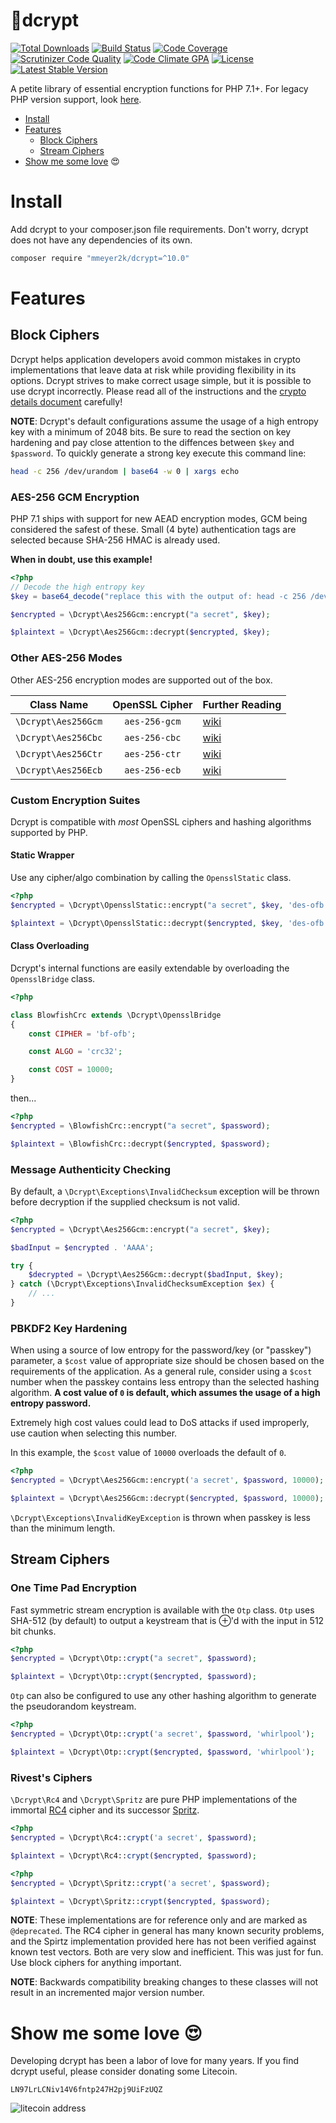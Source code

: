:closed_lock_with_key:dcrypt
======
[![Total Downloads](https://poser.pugx.org/mmeyer2k/dcrypt/downloads)](https://packagist.org/packages/mmeyer2k/dcrypt)
[![Build Status](https://circleci.com/gh/mmeyer2k/dcrypt/tree/master.svg?style=shield)](https://circleci.com/gh/mmeyer2k/dcrypt)
[![Code Coverage](https://scrutinizer-ci.com/g/mmeyer2k/dcrypt/badges/coverage.png?b=master)](https://scrutinizer-ci.com/g/mmeyer2k/dcrypt/?branch=master)
[![Scrutinizer Code Quality](https://scrutinizer-ci.com/g/mmeyer2k/dcrypt/badges/quality-score.png?b=master)](https://scrutinizer-ci.com/g/mmeyer2k/dcrypt/?branch=master)
[![Code Climate GPA](https://codeclimate.com/github/mmeyer2k/dcrypt/badges/gpa.svg)](https://codeclimate.com/github/mmeyer2k/dcrypt)
[![License](https://poser.pugx.org/mmeyer2k/dcrypt/license.svg)](https://packagist.org/packages/mmeyer2k/dcrypt)
[![Latest Stable Version](https://poser.pugx.org/mmeyer2k/dcrypt/version)](https://packagist.org/packages/mmeyer2k/dcrypt)

A petite library of essential encryption functions for PHP 7.1+.
For legacy PHP version support, look [here](https://github.com/mmeyer2k/dcrypt/blob/master/docs/LEGACY.md).

- [Install](#install)
- [Features](#features)
  - [Block Ciphers](#block-ciphers)
  - [Stream Ciphers](#stream-ciphers)
- [Show me some love](#show-me-some-love-heart_eyes) :heart_eyes:

# Install
Add dcrypt to your composer.json file requirements.
Don't worry, dcrypt does not have any dependencies of its own.
```bash
composer require "mmeyer2k/dcrypt=^10.0"
```

# Features
## Block Ciphers
Dcrypt helps application developers avoid common mistakes in crypto implementations that leave data at risk while providing flexibility in its options.
Dcrypt strives to make correct usage simple, but it is possible to use dcrypt incorrectly.
Please read all of the instructions and the [crypto details document](https://github.com/mmeyer2k/dcrypt/blob/master/docs/CRYPTO.md) carefully!

__NOTE__: Dcrypt's default configurations assume the usage of a high entropy key with a minimum of 2048 bits. 
Be sure to read the section on key hardening and pay close attention to the diffences between `$key` and `$password`.
To quickly generate a strong key execute this command line:
```bash
head -c 256 /dev/urandom | base64 -w 0 | xargs echo
```

### AES-256 GCM Encryption
PHP 7.1 ships with support for new AEAD encryption modes, GCM being considered the safest of these.
Small (4 byte) authentication tags are selected because SHA-256 HMAC is already used.

**When in doubt, use this example!**

```php
<?php
// Decode the high entropy key
$key = base64_decode("replace this with the output of: head -c 256 /dev/urandom | base64 -w 0 | xargs echo");

$encrypted = \Dcrypt\Aes256Gcm::encrypt("a secret", $key);

$plaintext = \Dcrypt\Aes256Gcm::decrypt($encrypted, $key);
```

### Other AES-256 Modes

Other AES-256 encryption modes are supported out of the box.

| Class Name           | OpenSSL Cipher   | Further Reading |
| -------------------- | :--------------: | --------------- |
| `\Dcrypt\Aes256Gcm`  |    `aes-256-gcm` | [wiki](https://en.wikipedia.org/wiki/Galois/Counter_Mode)               |
| `\Dcrypt\Aes256Cbc`  |    `aes-256-cbc` | [wiki](https://en.wikipedia.org/wiki/Galois/Counter_Mode)                |
| `\Dcrypt\Aes256Ctr`  |    `aes-256-ctr` | [wiki](https://en.wikipedia.org/wiki/Block_cipher_mode_of_operation#Counter_(CTR))              |
| `\Dcrypt\Aes256Ecb`  |    `aes-256-ecb` | [wiki](https://en.wikipedia.org/wiki/Block_cipher_mode_of_operation#ECB)                |

### Custom Encryption Suites
Dcrypt is compatible with _most_ OpenSSL ciphers and hashing algorithms supported by PHP.


#### Static Wrapper
Use any cipher/algo combination by calling the `OpensslStatic` class.

```php
<?php
$encrypted = \Dcrypt\OpensslStatic::encrypt("a secret", $key, 'des-ofb', 'md5');

$plaintext = \Dcrypt\OpensslStatic::decrypt($encrypted, $key, 'des-ofb', 'md5');
```

#### Class Overloading
Dcrypt's internal functions are easily extendable by overloading the `OpensslBridge` class. 

```php
<?php

class BlowfishCrc extends \Dcrypt\OpensslBridge 
{
    const CIPHER = 'bf-ofb';

    const ALGO = 'crc32';

    const COST = 10000;
}
```
then...
```php
<?php
$encrypted = \BlowfishCrc::encrypt("a secret", $password);

$plaintext = \BlowfishCrc::decrypt($encrypted, $password);
```

### Message Authenticity Checking
By default, a `\Dcrypt\Exceptions\InvalidChecksum` exception will be thrown before decryption if the supplied checksum is not valid.
```php
<?php
$encrypted = \Dcrypt\Aes256Gcm::encrypt("a secret", $key);

$badInput = $encrypted . 'AAAA';

try {
    $decrypted = \Dcrypt\Aes256Gcm::decrypt($badInput, $key);
} catch (\Dcrypt\Exceptions\InvalidChecksumException $ex) {
    // ...
}
```

### PBKDF2 Key Hardening
When using a source of low entropy for the password/key (or "passkey") parameter, a `$cost` value of appropriate size should be chosen based on the requirements of the application.
As a general rule, consider using a `$cost` number when the passkey contains less entropy than the selected hashing algorithm.
**A cost value of `0` is default, which assumes the usage of a high entropy password.**

Extremely high cost values could lead to DoS attacks if used improperly, use caution when selecting this number.

In this example, the `$cost` value of `10000` overloads the default of `0`.
```php
<?php
$encrypted = \Dcrypt\Aes256Gcm::encrypt('a secret', $password, 10000);

$plaintext = \Dcrypt\Aes256Gcm::decrypt($encrypted, $password, 10000);
```

`\Dcrypt\Exceptions\InvalidKeyException` is thrown when passkey is less than the minimum length.

## Stream Ciphers

### One Time Pad Encryption
Fast symmetric stream encryption is available with the `Otp` class.
`Otp` uses SHA-512 (by default) to output a keystream that is ⊕'d with the input in 512 bit chunks. 
```php
<?php
$encrypted = \Dcrypt\Otp::crypt("a secret", $password);

$plaintext = \Dcrypt\Otp::crypt($encrypted, $password);
```

`Otp` can also be configured to use any other hashing algorithm to generate the pseudorandom keystream.
```php
<?php
$encrypted = \Dcrypt\Otp::crypt('a secret', $password, 'whirlpool');

$plaintext = \Dcrypt\Otp::crypt($encrypted, $password, 'whirlpool');
```

### Rivest's Ciphers
`\Dcrypt\Rc4` and `\Dcrypt\Spritz` are pure PHP implementations of the immortal [RC4](https://en.wikipedia.org/wiki/RC4) cipher and its successor [Spritz](https://people.csail.mit.edu/rivest/pubs/RS14.pdf).
```php
<?php
$encrypted = \Dcrypt\Rc4::crypt('a secret', $password);

$plaintext = \Dcrypt\Rc4::crypt($encrypted, $password);
```
```php
<?php
$encrypted = \Dcrypt\Spritz::crypt('a secret', $password);

$plaintext = \Dcrypt\Spritz::crypt($encrypted, $password);
```

**NOTE**: 
These implementations are for reference only and are marked as `@deprecated`. 
The RC4 cipher in general has many known security problems, and the Spirtz implementation provided here has not been verified against known test vectors. 
Both are very slow and inefficient. 
This was just for fun. 
Use block ciphers for anything important.

**NOTE**: 
Backwards compatibility breaking changes to these classes will not result in an incremented major version number.

# Show me some love :heart_eyes:
Developing dcrypt has been a labor of love for many years. 
If you find dcrypt useful, please consider donating some Litecoin.
 
`LN97LrLCNiv14V6fntp247H2pj9UiFzUQZ`

 ![litecoin address](https://mmeyer2k.github.io/images/litecoin-wallet.png)
